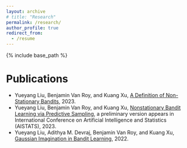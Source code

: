 ```yaml
---
layout: archive
# title: "Research"
permalink: /research/
author_profile: true
redirect_from:
  - /resume
---
```


{% include base_path %}

Publications
======
* Yueyang Liu, Benjamin Van Roy, and Kuang Xu, [A Definition of Non-Stationary Bandits](https://arxiv.org/abs/2302.12202), 2023.  
* Yueyang Liu, Benjamin Van Roy, and Kuang Xu, [Nonstationary Bandit Learning via Predictive Sampling](https://arxiv.org/abs/2205.01970), a preliminary version appears in International Conference on Artificial Intelligence and Statistics (AISTATS), 2023. 
* Yueyang Liu, Adithya M. Devraj, Benjamin Van Roy, and Kuang Xu, [Gaussian Imagination in Bandit Learning](https://arxiv.org/abs/2201.01902), 2022. 
  
